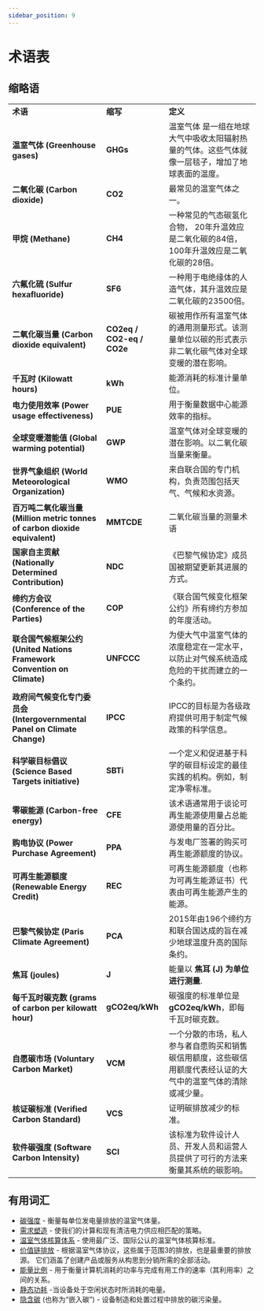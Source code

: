```yaml
---
sidebar_position: 9
---
```


# 术语表

## 缩略语


<table>
  <tr>
   <td><strong>术语</strong>
   </td>
   <td><strong>缩写</strong>
   </td>
   <td><strong>定义</strong>
   </td>
  </tr>
  <tr>
   <td><strong>温室气体 (Greenhouse gases)</strong>
   </td>
   <td><strong>GHGs</strong>
   </td>
   <td>温室气体<strong> </strong>是一组在地球大气中吸收太阳辐射热量的气体。这些气体就像一层毯子，增加了地球表面的温度。
   </td>
  </tr>
  <tr>
   <td><strong>二氧化碳 (Carbon dioxide)</strong>
   </td>
   <td><strong>CO2</strong>
   </td>
   <td>最常见的温室气体之一。
   </td>
  </tr>
  <tr>
   <td><strong>甲烷 (Methane)</strong>
   </td>
   <td><strong>CH4</strong>
   </td>
   <td>一种常见的气态碳氢化合物， 20年升温效应是二氧化碳的84倍，100年升温效应是二氧化碳的28倍。
   </td>
  </tr>
  <tr>
   <td><strong>六氟化硫 (Sulfur hexafluoride)</strong>
   </td>
   <td><strong>SF6</strong>
   </td>
   <td>一种用于电绝缘体的人造气体，其升温效应是二氧化碳的23500倍。
   </td>
  </tr>
  <tr>
   <td><strong>二氧化碳当量 (Carbon dioxide equivalent)</strong>
   </td>
   <td><strong>CO2eq / CO2-eq / CO2e</strong>
   </td>
   <td>碳被用作所有温室气体的通用测量形式。该测量单位以碳的形式表示非二氧化碳气体对全球变暖的潜在影响。
   </td>
  </tr>
  <tr>
   <td><strong>千瓦时 (Kilowatt hours)</strong>
   </td>
   <td><strong>kWh</strong>
   </td>
   <td>能源消耗的标准计量单位。
   </td>
  </tr>
  <tr>
   <td><strong>电力使用效率 (Power usage effectiveness)</strong>
   </td>
   <td><strong>PUE</strong>
   </td>
   <td>用于衡量数据中心能源效率的指标。 
   </td>
  </tr>
  <tr>
   <td><strong>全球变暖潜能值 (Global warming potential)</strong>
   </td>
   <td><strong>GWP</strong>
   </td>
   <td>温室气体对全球变暖的潜在影响。以二氧化碳当量来衡量。
   </td>
  </tr>
  <tr>
   <td><strong>世界气象组织 (World Meteorological Organization)</strong>
   </td>
   <td><strong>WMO</strong>
   </td>
   <td>来自联合国的专门机构，负责范围包括天气、气候和水资源。
   </td>
  </tr>
  <tr>
   <td><strong>百万吨二氧化碳当量 (Million metric tonnes of carbon dioxide equivalent) </strong>
   </td>
   <td><strong>MMTCDE</strong>
   </td>
   <td>二氧化碳当量的测量术语
   </td>
  </tr>
  <tr>
   <td><strong>国家自主贡献 (Nationally Determined Contribution)</strong>
   </td>
   <td><strong>NDC</strong>
   </td>
   <td>《巴黎气候协定》成员国被期望更新其进展的方式。
   </td>
  </tr>
  <tr>
   <td><strong>缔约方会议 (Conference of the Parties)</strong>
   </td>
   <td><strong>COP</strong>
   </td>
   <td>《联合国气候变化框架公约》所有缔约方参加的年度活动。 
   </td>
  </tr>
  <tr>
   <td><strong>联合国气候框架公约 (United Nations Framework Convention on Climate)</strong>
   </td>
   <td><strong>UNFCCC</strong>
   </td>
   <td>为使大气中温室气体的浓度稳定在一定水平，以防止对气候系统造成危险的干扰而建立的一个条约。   </td>
  </tr>
  <tr>
   <td><strong>政府间气候变化专门委员会 (Intergovernmental Panel on Climate Change)</strong>
   </td>
   <td><strong>IPCC</strong>
   </td>
   <td>IPCC的目标是为各级政府提供可用于制定气候政策的科学信息。
   </td>
  </tr>
  <tr>
   <td><strong>科学碳目标倡议 (Science Based Targets initiative)</strong>
   </td>
   <td><strong>SBTi</strong>
   </td>
   <td>一个定义和促进基于科学的碳目标设定的最佳实践的机构。例如，制定净零标准。
   </td>
  </tr>
  <tr>
   <td><strong>零碳能源 (Carbon-free energy)</strong>
   </td>
   <td><strong>CFE</strong>
   </td>
   <td>该术语通常用于谈论可再生能源使用量占总能源使用量的百分比。
   </td>
  </tr>
  <tr>
   <td><strong>购电协议 (Power Purchase Agreement)</strong>
   </td>
   <td><strong>PPA</strong>
   </td>
   <td>与发电厂签署的购买可再生能源额度的协议。
   </td>
  </tr>
  <tr>
   <td><strong>可再生能源额度 (Renewable Energy Credit)</strong>
   </td>
   <td><strong>REC</strong>
   </td>
   <td>可再生能源额度（也称为可再生能源证书）代表由可再生能源产生的能源。
   </td>
  </tr>
  <tr>
   <td><strong>巴黎气候协定 (Paris Climate Agreement)</strong>
   </td>
   <td><strong>PCA</strong>
   </td>
   <td>2015年由196个缔约方和联合国达成的旨在减少地球温度升高的国际条约。
   </td>
  </tr>
  <tr>
   <td><strong>焦耳 (joules)</strong>
   </td>
   <td><strong>J</strong>
   </td>
   <td>能量以 <strong>焦耳 (J) 为单位进行测量</strong>. 
   </td>
  </tr>
  <tr>
   <td><strong>每千瓦时碳克数 (grams of carbon per kilowatt hour)</strong>
   </td>
   <td><strong>gCO2eq/kWh</strong>
   </td>
   <td>碳强度的标准单位是 <strong>gCO2eq/kWh</strong>，即每千瓦时碳克数。
   </td>
  </tr>
  <tr>
   <td><strong>自愿碳市场 (Voluntary Carbon Market)</strong>
   </td>
   <td><strong>VCM</strong>
   </td>
   <td>一个分散的市场，私人参与者自愿购买和销售碳信用额度，这些碳信用额度代表经认证的大气中的温室气体的清除或减少量。 
   </td>
  </tr>
  <tr>
   <td><strong>核证碳标准 (Verified Carbon Standard)</strong>
   </td>
   <td><strong>VCS</strong>
   </td>
   <td>证明碳排放减少的标准。
   </td>
  </tr>
  <tr>
   <td><strong>软件碳强度 (Software Carbon Intensity)</strong>
   </td>
   <td><strong>SCI</strong>
   </td>
   <td>该标准为软件设计人员、开发人员和运营人员提供了可行的方法来衡量其系统的碳影响。
   </td>
  </tr>
</table>

## 有用词汇 

* [碳强度](./carbon-awareness/#carbon-intensity) - 衡量每单位发电量排放的温室气体量。
* [需求塑造](./carbon-awareness/#demand-shaping) - 使我们的计算和现有清洁电力供应相匹配的策略。
* [温室气体核算体系](https://ghgprotocol.org) - 使用最广泛、国际公认的温室气体核算标准。
* [价值链排放](https://www.cisl.cam.ac.uk/education/graduate-study/pgcerts/value-chain-defs) - 根据温室气体协议，这些属于范围3的排放，也是最重要的排放源。 它们涵盖了创建产品或服务从构思到分销所需的全部活动。
* [能量比例](./energy-efficiency/#energy-proportionality) - 用于衡量计算机消耗的功率与完成有用工作的速率（其利用率）之间的关系。
* [静态功耗](./energy-efficiency/#static-power-draw) -当设备处于空闲状态时所消耗的电量。 
* [隐含碳](./hardware-efficiency/#embodied-carbon) (也称为“嵌入碳”) - 设备制造和处置过程中排放的碳污染量。
